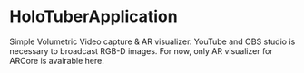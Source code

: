 # HoloTuberApplication
Simple Volumetric Video capture &amp; AR visualizer. YouTube and OBS studio is necessary to broadcast RGB-D images.
For now, only AR visualizer for ARCore is avairable here.
